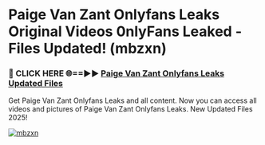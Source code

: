 # Paige Van Zant Onlyfans Leaks Original Videos 0nlyFans Leaked - Files Updated! (mbzxn)

<h3>🔴 CLICK HERE 🌐==►► <a href="https://tinyurl.com/ms9xzufz" rel="nofollow">Paige Van Zant Onlyfans Leaks Updated Files</a></h3>

Get Paige Van Zant Onlyfans Leaks and all content. Now you can access all videos and pictures of Paige Van Zant Onlyfans Leaks. New Updated Files 2025!

[![mbzxn](https://i.imgur.com/ppqm5kG.gif)](https://tinyurl.com/ms9xzufz)
